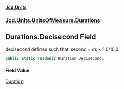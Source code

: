 #### [Jcd.Units](index.md 'index')

### [Jcd.Units.UnitsOfMeasure](Jcd.Units.UnitsOfMeasure.md 'Jcd.Units.UnitsOfMeasure').[Durations](Durations.md 'Jcd.Units.UnitsOfMeasure.Durations')

## Durations.Decisecond Field

decisecond defined such that: second = ds × 1.0/10.0.

```csharp
public static readonly Duration Decisecond;
```

#### Field Value

[Duration](Duration.md 'Jcd.Units.UnitTypes.Duration')